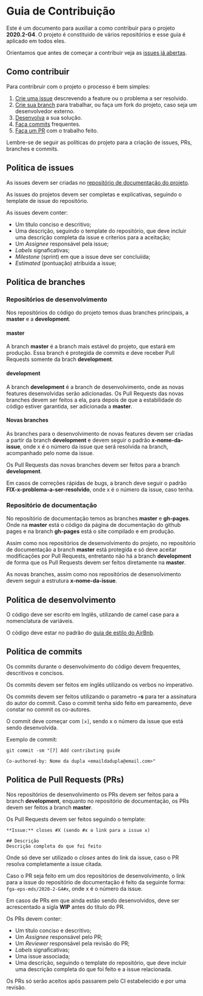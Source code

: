# Guia de Contribuição

Este é um documento para auxiliar a como contribuir para o projeto **2020.2-G4**. O projeto é constituido de vários repositórios e esse guia é aplicado em todos eles. 

Orientamos que antes de começar a contribuir veja as [issues já abertas](https://github.com/fga-eps-mds/2020-2-G4/issues).

## Como contribuir

Para contribruir com o projeto o processo é bem simples:

1. [Crie uma issue](#politica-de-issues) descrevendo a feature ou o problema a ser resolvido.
2. [Crie sua branch](#politica-de-branches) para trabalhar, ou faça um fork do projeto, caso seja um desenvolvedor externo.
3. [Desenvolva](#politica-de-desenvolvimento) a sua solução.
4. [Faça commits](#politica-de-commits) frequentes.
5. [Faça um PR](#politica-de-pull-requests) com o trabalho feito.

Lembre-se de seguir as políticas do projeto para a criação de issues, PRs, branches e commits.

## Politica de issues

As issues devem ser criadas no [repositório de documentação do projeto](https://github.com/fga-eps-mds/2020-2-G4/).

As issues do projetos devem ser completas e explicativas, seguindo o template de issue do repositório.

As issues devem conter:

- Um título conciso e descritivo;
- Uma descrição, seguindo o template do repositório, que deve incluir uma descrição completa da issue e criterios para a aceitação;
- Um *Assignee* responsável pela issue;
- *Labels* signaficativas;
- *Milestone* (sprint) em que a issue deve ser concluiída;
- *Estimated* (pontuação) atribuida a issue;

## Politica de branches

### Repositórios de desenvolvimento

Nos repositórios do código do projeto temos duas branches principais, a **master** e a **development**. 

#### master
A branch **master** é a branch mais estável do projeto, que estará em produção. Essa branch é protegida de commits e deve receber Pull Requests somente da brach **development**.

#### development
A branch **development** é a branch de desenvolvimento, onde as novas features desenvolvidas serão adicionadas. Os Pull Requests das novas branches devem ser feitos a ela, para depois de que a estabilidade do código estiver garantida, ser adicionada a **master**.

#### Novas branches
As branches para o desenvolvimento de novas features devem ser criadas a partir da branch **development** e devem seguir o padrão **x-nome-da-issue**, onde x é o número da issue que será resolvida na branch, acompanhado pelo nome da issue.

Os Pull Requests das novas branches devem ser feitos para a branch **development**.

Em casos de correções rápidas de bugs, a branch  deve seguir o padrão **FIX-x-problema-a-ser-resolvido**, onde x é o número da issue, caso tenha.

### Repositório de documentação

No repositório de documentação temos as branches **master** e **gh-pages**. Onde na **master** está o código da página de documentação do github pages e na branch **gh-pages** está o site compilado e em produção.

Assim como nos repositórios de desenvolvimento do projeto, no repositório de documentação a branch **master** está protegida e só deve aceitar modificações por Pull Requests, entretanto não há a branch **development** de forma que os Pull Requests devem ser feitos diretamente na **master**.

As novas branches, assim como nos repositórios de desenvolvimento devem seguir a estrutura **x-nome-da-issue**.

## Politica de desenvolvimento

O código deve ser escrito em Inglês, utilizando de camel case para a nomenclatura de variáveis.

O código deve estar no padrão do [guia de estilo do AirBnb](https://github.com/airbnb/javascript).

## Politica de commits

Os commits durante o desenvolvimento do código devem frequentes, descritivos e concisos.

Os commits devem ser feitos em inglês utilizando os verbos no imperativo.

Os commits devem ser feitos utilizando o parametro **-s** para ter a assinatura do autor do commit. Caso o commit tenha sido feito em pareamento, deve constar no commit os co-autores.

O commit deve começar com `[x]`, sendo x o número da issue que está sendo desenvolvida.

Exemplo de commit:

```
git commit -sm "[7] Add contributing guide

Co-authored-by: Nome da dupla <emaildadupla@email.com>"
```
 
## Politica de Pull Requests (PRs)

Nos repositórios de desenvolvimento os PRs devem ser feitos para a branch **development**, enquanto no repositório de documentação, os PRs devem ser feitos a branch **master**.

Os Pull Requests devem ser feitos seguindo o template:

```
**Issue:** closes #X (sendo #x o link para a issue x)

## Descrição
Descrição completa do que foi feito

```

Onde só deve ser utilizado o *closes* antes do link da issue, caso o PR resolva completamente a issue citada.

Caso o PR seja feito em um dos repositórios de desenvolvimento, o link para a issue do repositório de documentação é feito da seguinte forma: `fga-eps-mds/2020-2-G4#x`, onde x é o número da issue.

Em casos de PRs em que ainda estão sendo desenvolvidos, deve ser acrescentado a sigla **WIP** antes do título do PR.

Os PRs devem conter:

- Um título conciso e descritivo;  
- Um *Assignee* responsável pelo PR;  
- Um *Reviewer* responsável pela revisão do PR;  
- *Labels* signaficativas;  
- Uma issue associada;  
- Uma descrição, seguindo o template do repositório, que deve incluir uma descrição completa do que foi feito e a issue relacionada.  

Os PRs só serão aceitos após passarem pelo CI estabelecido e por uma revisão.